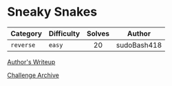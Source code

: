 # Sneaky Snakes

| Category | Difficulty | Solves | Author |
| --- | --- | :---: | --- |
| `reverse` | `easy` | 20 | sudoBash418 |

[Author's Writeup](https://sb418.net/ctfs/writeups/2023-01-15_hackers-odyssey-ctf/sneaky-snakes/)

[Challenge Archive](https://ctf-2023.clubeh.ca/challenges#Sneaky%20Snakes-422769250)
